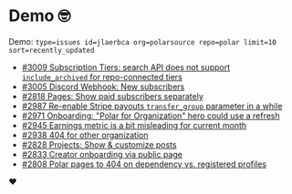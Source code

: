 # Demo 🤓

Demo: `type=issues id=jlaerbca org=polarsource repo=polar limit=10 sort=recently_updated`

<!-- POLAR type=issues id=jlaerbca org=polarsource repo=polar limit=10 sort=recently_updated -->

* [#3009 Subscription Tiers: search API does not support `include_archived` for repo-connected tiers](https://github.com/polarsource/polar/issues/3009)
* [#3005 Discord Webhook: New subscribers](https://github.com/polarsource/polar/issues/3005)
* [#2818 Pages: Show paid subscribers separately](https://github.com/polarsource/polar/issues/2818)
* [#2987 Re-enable Stripe payouts `transfer_group` parameter in a while](https://github.com/polarsource/polar/issues/2987)
* [#2971 Onboarding: "Polar for Organization" hero could use a refresh](https://github.com/polarsource/polar/issues/2971)
* [#2945 Earnings metric is a bit misleading for current month ](https://github.com/polarsource/polar/issues/2945)
* [#2938 404 for other organization](https://github.com/polarsource/polar/issues/2938)
* [#2828 Projects: Show & customize posts](https://github.com/polarsource/polar/issues/2828)
* [#2833 Creator onboarding via public page](https://github.com/polarsource/polar/issues/2833)
* [#2808 Polar pages to 404 on dependency vs. registered profiles](https://github.com/polarsource/polar/issues/2808)

<!-- POLAR-END id=jlaerbca -->

❤️